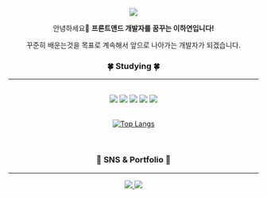 <div align=center>
	<img src="https://capsule-render.vercel.app/api?type=waving&color=auto&height=200&section=header&text=Hayeon%20Github!&fontSize=70" />	
</div>

<div align=center>

안녕하세요👋 **프론트앤드 개발자를 꿈꾸는 이하연입니다!** <br>

꾸준히 배운는것을 목표로 계속해서 앞으로 나아가는 개발자가 되겠습니다.
</div>

<div align=center>

<h3>🍀 Studying 🍀 </h3> 

- - - - - - - -


<br>
<img src="https://img.shields.io/badge/HTML5-E34F26?style=flat&logo=HTML5&logoColor=white" />
<img src="https://img.shields.io/badge/CSS3-1572B6?style=flat&logo=CSS3&logoColor=white" />
<img src="https://img.shields.io/badge/JavaScript-F7DF1E?style=flat&logo=JavaScript&logoColor=white" />
<img src="https://img.shields.io/badge/React-61DAFB?style=flat&logo=React&logoColor=white" />
<img src="https://img.shields.io/badge/typescript-3178C6?style=flat&logo=typescript&logoColor=white" />

</div>

<br>

<div  align=center>

[![Top Langs](https://github-readme-stats.vercel.app/api/top-langs/?username=cocorig&layout=compact)](https://github.com/cocorig/cocorig
)

</div>

<br>

<div align=center>

<h3>🌷 SNS & Portfolio 🌷</h3> 

- - - - -

<a href="https://velog.io/@cocorig">
	  <img src="https://img.shields.io/badge/Blog-FF9800?style=flat&logo=Blogger&logoColor=white" />
</a>
	<a href="https://www.notion.so/Portfolio-Website-dd41d639432c45ee81fddb43256ed5b1">
	<img src="https://img.shields.io/badge/Notion-000000?style=flat&logo=Notion&logoColor=white" />
</a>
	
</div>

